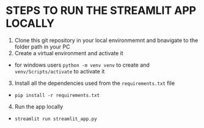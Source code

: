 # STEPS TO RUN THE STREAMLIT APP LOCALLY

1. Clone this git repository in your local environmemnt and bnavigate to the folder path in your PC
2. Create a virtual environment and activate it
- for windows users `python -m venv venv` to create and `venv/Scripts/activate` to activate it
3. Install all the dependencies used from the `requirements.txt` file
- `pip install -r requirements.txt`
4. Run the app locally
- `streamlit run streamlit_app.py`
